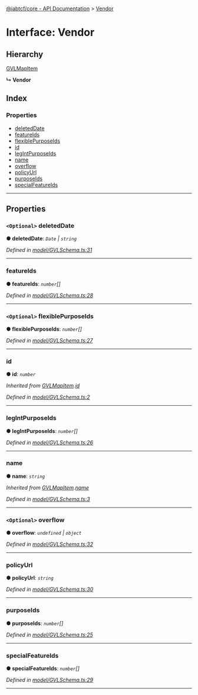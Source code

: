 [@iabtcf/core - API Documentation](../README.md) > [Vendor](../interfaces/vendor.md)

# Interface: Vendor

## Hierarchy

 [GVLMapItem](gvlmapitem.md)

**↳ Vendor**

## Index

### Properties

* [deletedDate](vendor.md#deleteddate)
* [featureIds](vendor.md#featureids)
* [flexiblePurposeIds](vendor.md#flexiblepurposeids)
* [id](vendor.md#id)
* [legIntPurposeIds](vendor.md#legintpurposeids)
* [name](vendor.md#name)
* [overflow](vendor.md#overflow)
* [policyUrl](vendor.md#policyurl)
* [purposeIds](vendor.md#purposeids)
* [specialFeatureIds](vendor.md#specialfeatureids)

---

## Properties

<a id="deleteddate"></a>

### `<Optional>` deletedDate

**● deletedDate**: *`Date` \| `string`*

*Defined in [model/GVLSchema.ts:31](https://github.com/chrispaterson/iabtcf-es/blob/a3a6d97/modules/core/src/model/GVLSchema.ts#L31)*

___
<a id="featureids"></a>

###  featureIds

**● featureIds**: *`number`[]*

*Defined in [model/GVLSchema.ts:28](https://github.com/chrispaterson/iabtcf-es/blob/a3a6d97/modules/core/src/model/GVLSchema.ts#L28)*

___
<a id="flexiblepurposeids"></a>

### `<Optional>` flexiblePurposeIds

**● flexiblePurposeIds**: *`number`[]*

*Defined in [model/GVLSchema.ts:27](https://github.com/chrispaterson/iabtcf-es/blob/a3a6d97/modules/core/src/model/GVLSchema.ts#L27)*

___
<a id="id"></a>

###  id

**● id**: *`number`*

*Inherited from [GVLMapItem](gvlmapitem.md).[id](gvlmapitem.md#id)*

*Defined in [model/GVLSchema.ts:2](https://github.com/chrispaterson/iabtcf-es/blob/a3a6d97/modules/core/src/model/GVLSchema.ts#L2)*

___
<a id="legintpurposeids"></a>

###  legIntPurposeIds

**● legIntPurposeIds**: *`number`[]*

*Defined in [model/GVLSchema.ts:26](https://github.com/chrispaterson/iabtcf-es/blob/a3a6d97/modules/core/src/model/GVLSchema.ts#L26)*

___
<a id="name"></a>

###  name

**● name**: *`string`*

*Inherited from [GVLMapItem](gvlmapitem.md).[name](gvlmapitem.md#name)*

*Defined in [model/GVLSchema.ts:3](https://github.com/chrispaterson/iabtcf-es/blob/a3a6d97/modules/core/src/model/GVLSchema.ts#L3)*

___
<a id="overflow"></a>

### `<Optional>` overflow

**● overflow**: *`undefined` \| `object`*

*Defined in [model/GVLSchema.ts:32](https://github.com/chrispaterson/iabtcf-es/blob/a3a6d97/modules/core/src/model/GVLSchema.ts#L32)*

___
<a id="policyurl"></a>

###  policyUrl

**● policyUrl**: *`string`*

*Defined in [model/GVLSchema.ts:30](https://github.com/chrispaterson/iabtcf-es/blob/a3a6d97/modules/core/src/model/GVLSchema.ts#L30)*

___
<a id="purposeids"></a>

###  purposeIds

**● purposeIds**: *`number`[]*

*Defined in [model/GVLSchema.ts:25](https://github.com/chrispaterson/iabtcf-es/blob/a3a6d97/modules/core/src/model/GVLSchema.ts#L25)*

___
<a id="specialfeatureids"></a>

###  specialFeatureIds

**● specialFeatureIds**: *`number`[]*

*Defined in [model/GVLSchema.ts:29](https://github.com/chrispaterson/iabtcf-es/blob/a3a6d97/modules/core/src/model/GVLSchema.ts#L29)*

___

